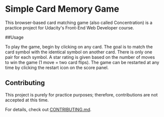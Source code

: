 # Simple Card Memory Game

This browser-based card matching game (also called Concentration) is a practice project for Udacity's Front-End Web Developer course.

##Usage

To play the game, begin by clicking on any card. The goal is to match the card symbol with the identical symbol on another card. There is only one pair for each symbol. A star rating is given based on the number of moves to win the game (1 move = two card flips). The game can be restarted at any time by clicking the restart icon on the score panel.

## Contributing

This project is purely for practice purposes; therefore, contributions are not accepted at this time.

For details, check out [CONTRIBUTING.md](CONTRIBUTING.md).
